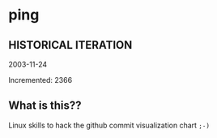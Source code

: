 # ping

## HISTORICAL ITERATION
2003-11-24

Incremented: 2366

## What is this?? 
Linux skills to hack the github commit visualization chart `;-)`
